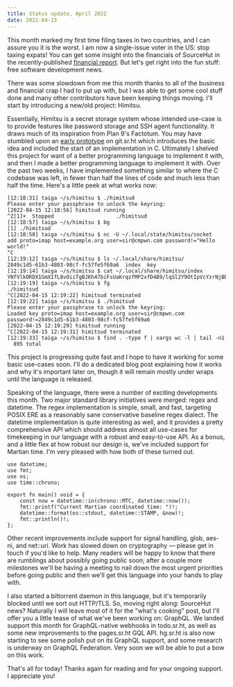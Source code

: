 ```yaml
---
title: Status update, April 2022
date: 2022-04-15
---
```


This month marked my first time filing taxes in two countries, and I can assure
you it is the worst. I am now a single-issue voter in the US: stop taxing
expats! You can get some insight into the financials of SourceHut in the
recently-published [financial report]. But let's get right into the fun stuff:
free software development news.

[financial report]: https://sourcehut.org/blog/2022-04-08-2021-financial-report/

There was some slowdown from me this month thanks to all of the business and
financial crap I had to put up with, but I was able to get some cool stuff done
and many other contributors have been keeping things moving. I'll start by
introducing a new/old project: Himitsu.

Essentially, Himitsu is a secret storage system whose intended use-case is to
provide features like password storage and SSH agent functionality. It draws
much of its inspiration from Plan 9's Factotum. You may have stumbled upon an
[early prototype][0] on git.sr.ht which introduces the basic idea and included
the start of an implementation in C. Ultimately I shelved this project for want
of a better programming language to implement it with, and then I made a better
programming language to implement it with. Over the past two weeks, I have
implemented something similar to where the C codebase was left, in fewer than
half the lines of code and much less than half the time. Here's a little peek at
what works now:

[0]: https://git.sr.ht/~sircmpwn/himitsu.old

```
[12:18:31] taiga ~/s/himitsu $ ./himitsud 
Please enter your passphrase to unlock the keyring: 
[2022-04-15 12:18:56] himitsud running
^Z[1]+  Stopped                    ./himitsud
[12:18:57] taiga ~/s/himitsu $ bg
[1] ./himitsud
[12:18:58] taiga ~/s/himitsu $ nc -U ~/.local/state/himitsu/socket 
add proto=imap host=example.org user=sir@cmpwn.com password!="Hello world!"
^C
[12:19:12] taiga ~/s/himitsu $ ls ~/.local/share/himitsu/
2849c1d5-61b3-4803-98cf-fc57fe5f69a6  index  key
[12:19:14] taiga ~/s/himitsu $ cat ~/.local/share/himitsu/index
YNfVlkORDX1GmXIfL8vOiiTgBJKh47biFsUaKrqzfMP2xfD4B9/lqSl2Y9OtIpVcYzrNjBBZOxcO81vNQdgnvxQ+xaCKaVpQS4Dh6DyaY0/lpq6rfowTY5GwcI155KkmTI4z1ABOVkL4z4XDsQ2DEiqClcQE5/+CxsQ/U/u9DthLJRjrjw==
[12:19:19] taiga ~/s/himitsu $ fg
./himitsud
^C[2022-04-15 12:19:22] himitsud terminated
[12:19:22] taiga ~/s/himitsu $ ./himitsud 
Please enter your passphrase to unlock the keyring: 
Loaded key proto=imap host=example.org user=sir@cmpwn.com password!=2849c1d5-61b3-4803-98cf-fc57fe5f69a6
[2022-04-15 12:19:29] himitsud running
^C[2022-04-15 12:19:31] himitsud terminated
[12:19:33] taiga ~/s/himitsu $ find . -type f | xargs wc -l | tail -n1
  895 total
```

This project is progressing quite fast and I hope to have it working for some
basic use-cases soon. I'll do a dedicated blog post explaining how it works and
why it's important later on, though it will remain mostly under wraps until the
language is released.

Speaking of the language, there were a number of exciting developments this
month. Two major standard library initiatives were merged: regex and datetime.
The regex implementation is simple, small, and fast, targeting POSIX ERE as a
reasonably sane conservative baseline regex dialect. The datetime implementation
is quite interesting as well, and it provides a pretty comprehensive API which
should address almost all use-cases for timekeeping in our language with a
robust and easy-to-use API. As a bonus, and a little flex at how robust our
design is, we've included support for Martian time. I'm very pleased with how
both of these turned out.

```hare
use datetime;
use fmt;
use os;
use time::chrono;

export fn main() void = {
	const now = datetime::in(chrono::MTC, datetime::now());
	fmt::printf("Current Martian coordinated time: ")!;
	datetime::format(os::stdout, datetime::STAMP, &now)!;
	fmt::println()!;
};
```

Other recent improvements include support for signal handling, glob, aes-ni, and
net::uri. Work has slowed down on cryptography &mdash; please get in touch if
you'd like to help. Many readers will be happy to know that there are rumblings
about possibly going public soon; after a couple more milestones we'll be having
a meeting to nail down the most urgent priorities before going public and then
we'll get this language into your hands to play with.

I also started a bittorrent daemon in this language, but it's temporarily
blocked until we sort out HTTP/TLS. So, moving right along: SourceHut news?
Naturally I will leave most of it for the "what's cooking" post, but I'll offer
you a little tease of what we've been working on: GraphQL. We landed support
this month for GraphQL-native webhooks in todo.sr.ht, as well as some new
improvements to the pages.sr.ht GQL API. hg.sr.ht is also now starting to see
some polish put on its GraphQL support, and some research is underway on GraphQL
Federation. Very soon we will be able to put a bow on this work.

That's all for today! Thanks again for reading and for your ongoing support. I
appreciate you!
